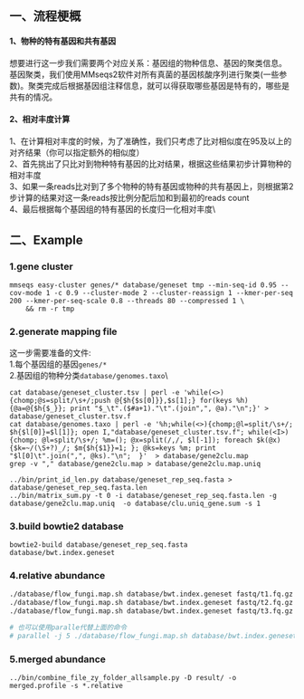 ## 一、流程梗概
#### 1、物种的特有基因和共有基因
想要进行这一步我们需要两个对应关系：基因组的物种信息、基因的聚类信息。 基因聚类，我们使用MMseqs2软件对所有真菌的基因核酸序列进行聚类(一些参数)。聚类完成后根据基因组注释信息，就可以得获取哪些基因是特有的，哪些是共有的情况。

#### 2、相对丰度计算
1、在计算相对丰度的时候，为了准确性，我们只考虑了比对相似度在95及以上的对齐结果（你可以指定额外的相似度）\
2、首先挑出了只比对到物种特有基因的比对结果，根据这些结果初步计算物种的相对丰度\
3、如果一条reads比对到了多个物种的特有基因或物种的共有基因上，则根据第2步计算的结果对这一条reads按比例分配后加和到最初的reads count\
4、最后根据每个基因组的特有基因的长度归一化相对丰度\

## 二、Example
### 1.gene cluster
```
mmseqs easy-cluster genes/* database/geneset tmp --min-seq-id 0.95 --cov-mode 1 -c 0.9 --cluster-mode 2 --cluster-reassign 1 --kmer-per-seq 200 --kmer-per-seq-scale 0.8 --threads 80 --compressed 1 \
    && rm -r tmp
```
### 2.generate mapping file
这一步需要准备的文件:\
1.每个基因组的基因`genes/*`\
2.基因组的物种分类`database/genomes.taxo`\

```
cat database/geneset_cluster.tsv | perl -e 'while(<>){chomp;@s=split/\s+/;push @{$h{$s[0]}},$s[1];} for(keys %h){@a=@{$h{$_}}; print "$_\t".($#a+1)."\t".(join",", @a)."\n";}' > database/geneset_cluster.tsv.f
cat database/genomes.taxo | perl -e '%h;while(<>){chomp;@l=split/\s+/; $h{$l[0]}=$l[1]}; open I,"database/geneset_cluster.tsv.f"; while(<I>){chomp; @l=split/\s+/; %m=(); @x=split(/,/, $l[-1]); foreach $k(@x){$k=~/(\S+?)_/; $m{$h{$1}}=1; }; @ks=keys %m; print "$l[0]\t".join(",", @ks)."\n";  }'  > database/gene2clu.map
grep -v "," database/gene2clu.map > database/gene2clu.map.uniq

../bin/print_id_len.py database/geneset_rep_seq.fasta > database/geneset_rep_seq.fasta.len
../bin/matrix_sum.py -t 0 -i database/geneset_rep_seq.fasta.len -g database/gene2clu.map.uniq  -o database/clu.uniq_gene.sum -s 1
```

### 3.build bowtie2 database
```
bowtie2-build database/geneset_rep_seq.fasta database/bwt.index.geneset
```

### 4.relative abundance
```sh
./database/flow_fungi.map.sh database/bwt.index.geneset fastq/t1.fq.gz 999999999 result/t1.relative 12
./database/flow_fungi.map.sh database/bwt.index.geneset fastq/t2.fq.gz 999999999 result/t1.relative 12
./database/flow_fungi.map.sh database/bwt.index.geneset fastq/t3.fq.gz 999999999 result/t1.relative 12

# 也可以使用paralle代替上面的命令
# parallel -j 5 ./database/flow_fungi.map.sh database/bwt.index.geneset fastq/t{}.fq.gz 999999999 result/t{}.relative 12 ::: 1 2 3
```

### 5.merged abundance
```
../bin/combine_file_zy_folder_allsample.py -D result/ -o merged.profile -s *.relative
```
